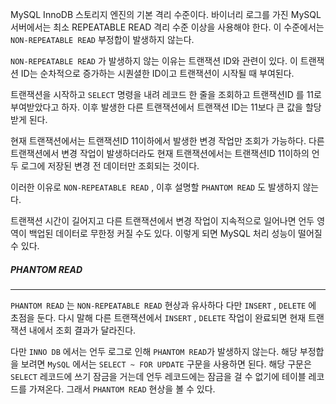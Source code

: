 MySQL InnoDB 스토리지 엔진의 기본 격리 수준이다. 바이너리 로그를 가진 MySQL 서버에서는 최소 REPEATABLE READ 격리 수준 이상을 사용해야 한다. 이 수준에서는 `NON-REPEATABLE READ` 부정합이 발생하지 않는다.

`NON-REPEATABLE READ` 가 발생하지 않는 이유는 트랜잭션 ID와 관련이 있다. 이 트랜잭션 ID는 순차적으로 증가하는 시퀀셜한 ID이고 트랜잭션이 시작될 때 부여된다.

트랜잭션을 시작하고 `SELECT` 명령을 내려 레코드 한 줄을 조회하고 트랜잭션ID 를 11로 부여받았다고 하자. 이후 발생한 다른 트랜잭션에서 트랜잭션 ID는 11보다 큰 값을 할당 받게 된다. 

현재 트랜잭션에서는 트랜잭션ID 11이하에서 발생한 변경 작업만 조회가 가능하다. 다른 트랜잭션에서 변경 작업이 발생하더라도 현재 트랜잭션에서는 트랜잭션ID 11이하의 언두 로그에 저장된 변경 전 데이터만 조회되는 것이다.

이러한 이유로 `NON-REPEATABLE READ` , 이후 설명할  `PHANTOM READ` 도 발생하지 않는다.



트랜잭션 시간이 길어지고 다른 트랜잭션에서 변경 작업이 지속적으로 일어나면 언두 영역이 백업된 데이터로 무한정 커질 수도 있다. 이렇게 되면 MySQL 처리 성능이 떨어질 수 있다.

##### PHANTOM READ
---
`PHANTOM READ` 는 `NON-REPEATABLE READ` 현상과 유사하다 다만 `INSERT` , `DELETE` 에 초점을 둔다. 다시 말해 다른 트랜잭션에서 `INSERT` , `DELETE` 작업이 완료되면 현재 트랜잭션 내에서 조회 결과가 달라진다. 

다만 `INNO DB` 에서는 언두 로그로 인해 `PHANTOM READ`가 발생하지 않는다. 해당 부정합을 보려면 `MySQL` 에서는 `SELECT ~ FOR UPDATE` 구문을 사용하면 된다. 해당 구문은 `SELECT` 레코드에 쓰기 잠금을 거는데 언두 레코드에는 잠금을 걸 수 없기에 테이블 레코드를 가져온다. 그래서  `PHANTOM READ` 현상을 볼 수 있다. 